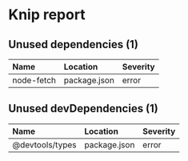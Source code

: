 # Knip report

## Unused dependencies (1)

| Name       | Location     | Severity |
| :--------- | :----------- | :------- |
| node-fetch | package.json | error    |

## Unused devDependencies (1)

| Name             | Location     | Severity |
| :--------------- | :----------- | :------- |
| @devtools/types | package.json | error    |

